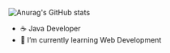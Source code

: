 ![Anurag's GitHub stats](https://github-readme-stats.vercel.app/api?username=sirgenex&show_icons=true&theme=dark)

- ☕ Java Developer
- 🌱 I’m currently learning Web Development

